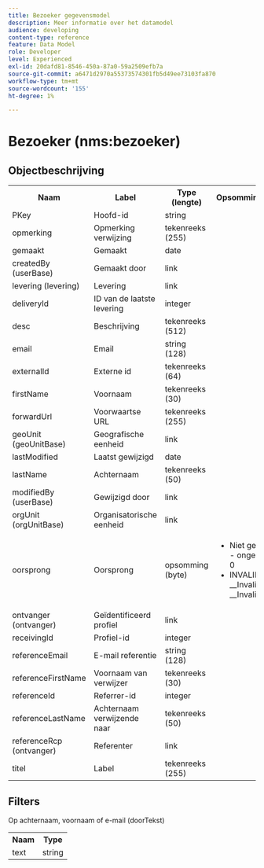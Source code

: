 ```yaml
---
title: Bezoeker gegevensmodel
description: Meer informatie over het datamodel
audience: developing
content-type: reference
feature: Data Model
role: Developer
level: Experienced
exl-id: 20dafd81-8546-450a-87a0-59a2509efb7a
source-git-commit: a6471d2970a55373574301fb5d49ee73103fa870
workflow-type: tm+mt
source-wordcount: '155'
ht-degree: 1%

---
```


# Bezoeker (nms:bezoeker)

## Objectbeschrijving

<table>
    <tr>
        <th>Naam</th>
        <th>Label</th>
        <th>Type (lengte)</th>
        <th>Opsommingswaarden</th>
    </tr>
    <tr>
        <td>PKey</td>
        <td>Hoofd-id</td>
        <td>string </td>
        <td> </td>
    </tr>
    <tr>
        <td>opmerking</td>
        <td>Opmerking verwijzing</td>
        <td>tekenreeks (255)</td>
        <td> </td>
    </tr>
    <tr>
        <td>gemaakt</td>
        <td>Gemaakt</td>
        <td>date </td>
        <td> </td>
    </tr>
    <tr>
        <td>createdBy (userBase)</td>
        <td>Gemaakt door</td>
        <td>link </td>
        <td> </td>
    </tr>
    <tr>
        <td>levering (levering)</td>
        <td>Levering</td>
        <td>link </td>
        <td> </td>
    </tr>
    <tr>
        <td>deliveryId</td>
        <td>ID van de laatste levering</td>
        <td>integer </td>
        <td> </td>
    </tr>
    <tr>
        <td>desc</td>
        <td>Beschrijving</td>
        <td>tekenreeks (512)</td>
        <td> </td>
    </tr>
    <tr>
        <td>email</td>
        <td>Email</td>
        <td>string (128)</td>
        <td> </td>
    </tr>
    <tr>
        <td>externalId</td>
        <td>Externe id</td>
        <td>tekenreeks (64)</td>
        <td> </td>
    </tr>
    <tr>
        <td>firstName</td>
        <td>Voornaam</td>
        <td>tekenreeks (30)</td>
        <td> </td>
    </tr>
    <tr>
        <td>forwardUrl</td>
        <td>Voorwaartse URL</td>
        <td>tekenreeks (255)</td>
        <td> </td>
    </tr>
    <tr>
        <td>geoUnit (geoUnitBase)</td>
        <td>Geografische eenheid</td>
        <td>link </td>
        <td> </td>
    </tr>
    <tr>
        <td>lastModified</td>
        <td>Laatst gewijzigd</td>
        <td>date </td>
        <td> </td>
    </tr>
    <tr>
        <td>lastName</td>
        <td>Achternaam</td>
        <td>tekenreeks (50)</td>
        <td> </td>
    </tr>
    <tr>
        <td>modifiedBy (userBase)</td>
        <td>Gewijzigd door</td>
        <td>link </td>
        <td> </td>
    </tr>
    <tr>
        <td>orgUnit (orgUnitBase)</td>
        <td>Organisatorische eenheid</td>
        <td>link </td>
        <td> </td>
    </tr>
    <tr>
        <td>oorsprong</td>
        <td>Oorsprong</td>
        <td>opsomming (byte) </td>
        <td>
            <ul>
            <li>Niet gedefinieerd - ongedefinieerd - 0</li>
            <li>INVALID VALUE - __Invalid_value__ - __Invalid_value__</li>
            </ul>
        </td>
    </tr>
    <tr>
        <td>ontvanger (ontvanger)</td>
        <td>Geïdentificeerd profiel</td>
        <td>link </td>
        <td> </td>
    </tr>
    <tr>
        <td>receivingId</td>
        <td>Profiel-id</td>
        <td>integer </td>
        <td> </td>
    </tr>
    <tr>
        <td>referenceEmail</td>
        <td>E-mail referentie</td>
        <td>string (128)</td>
        <td> </td>
    </tr>
    <tr>
        <td>referenceFirstName</td>
        <td>Voornaam van verwijzer</td>
        <td>tekenreeks (30)</td>
        <td> </td>
    </tr>
    <tr>
        <td>referenceId</td>
        <td>Referrer-id</td>
        <td>integer </td>
        <td> </td>
    </tr>
    <tr>
        <td>referenceLastName</td>
        <td>Achternaam verwijzende naar</td>
        <td>tekenreeks (50)</td>
        <td> </td>
    </tr>
    <tr>
        <td>referenceRcp (ontvanger)</td>
        <td>Referenter</td>
        <td>link </td>
        <td> </td>
    </tr>
    <tr>
        <td>titel</td>
        <td>Label</td>
        <td>tekenreeks (255)</td>
        <td> </td>
    </tr>
</table>

## Filters

Op achternaam, voornaam of e-mail (doorTekst)</p>

<table>
        <tr>
        <th>Naam</th>
        <th>Type</th>
        </tr>
        <tr>
        <td>text</td>
        <td>string</td>
        </tr>
    </table>
